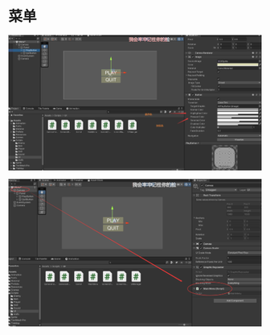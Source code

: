 # 菜单

![image-20250227161000631](Images.assets/image-20250227161000631.png)

![image-20250227161147630](Images.assets/image-20250227161147630.png)